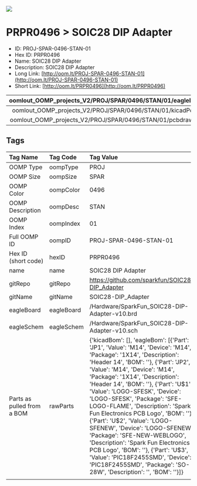 


  
![][im]
# PRPR0496 > SOIC28 DIP Adapter

- ID: PROJ-SPAR-0496-STAN-01
- Hex ID: PRPR0496
- Name: SOIC28 DIP Adapter
- Description: SOIC28 DIP Adapter
- Long Link: [http://oom.lt/PROJ-SPAR-0496-STAN-01](http://oom.lt/PROJ-SPAR-0496-STAN-01)
- Short Link: [http://oom.lt/PRPR0496](http://oom.lt/PRPR0496)
  

|oomlout_OOMP_projects_V2/PROJ/SPAR/0496/STAN/01/eagleImage.png|oomlout_OOMP_projects_V2/PROJ/SPAR/0496/STAN/01/eagleSchemImage.png|oomlout_OOMP_projects_V2/PROJ/SPAR/0496/STAN/01/kicadPcb3dFront.png|oomlout_OOMP_projects_V2/PROJ/SPAR/0496/STAN/01/kicadPcb3dBack.png|
| :---: | :---: | :---: | :---: |
|oomlout_OOMP_projects_V2/PROJ/SPAR/0496/STAN/01/kicadPcb3d.png|oomlout_OOMP_projects_V2/PROJ/SPAR/0496/STAN/01/bomBack.png|oomlout_OOMP_projects_V2/PROJ/SPAR/0496/STAN/01/bomFront.png|oomlout_OOMP_projects_V2/PROJ/SPAR/0496/STAN/01/pcbdraw.svg|
|oomlout_OOMP_projects_V2/PROJ/SPAR/0496/STAN/01/pcbdrawBack.svg||||

## Tags
  

|Tag Name|Tag Code|Tag Value|
| :--- | :--- | :--- |
|OOMP Type|oompType|PROJ|
|OOMP Size|oompSize|SPAR|
|OOMP Color|oompColor|0496|
|OOMP Description|oompDesc|STAN|
|OOMP Index|oompIndex|01|
|Full OOMP ID|oompID|PROJ-SPAR-0496-STAN-01|
|Hex ID (short code)|hexID|PRPR0496|
|name|name|SOIC28 DIP Adapter|
|gitRepo|gitRepo|https://github.com/sparkfun/SOIC28-DIP_Adapter|
|gitName|gitName|SOIC28-DIP_Adapter|
|eagleBoard|eagleBoard|/Hardware/SparkFun_SOIC28-DIP-Adapter-v10.brd|
|eagleSchem|eagleSchem|/Hardware/SparkFun_SOIC28-DIP-Adapter-v10.sch|
|Parts as pulled from a BOM|rawParts|{'kicadBom': [], 'eagleBom': [{'Part': 'JP1', 'Value': 'M14', 'Device': 'M14', 'Package': '1X14', 'Description': 'Header 14', 'BOM': ''}, {'Part': 'JP2', 'Value': 'M14', 'Device': 'M14', 'Package': '1X14', 'Description': 'Header 14', 'BOM': ''}, {'Part': 'U$1', 'Value': 'LOGO-SFESK', 'Device': 'LOGO-SFESK', 'Package': 'SFE-LOGO-FLAME', 'Description': 'Spark Fun Electronics PCB Logo', 'BOM': ''}, {'Part': 'U$2', 'Value': 'LOGO-SFENEW', 'Device': 'LOGO-SFENEW', 'Package': 'SFE-NEW-WEBLOGO', 'Description': 'Spark Fun Electronics PCB Logo', 'BOM': ''}, {'Part': 'U$3', 'Value': 'PIC18F2455SMD', 'Device': 'PIC18F2455SMD', 'Package': 'SO-28W', 'Description': '', 'BOM': ''}]}|
||||



[im]: PROJ/SPAR/0496/STAN/01/kicadPcb3d_450.png

